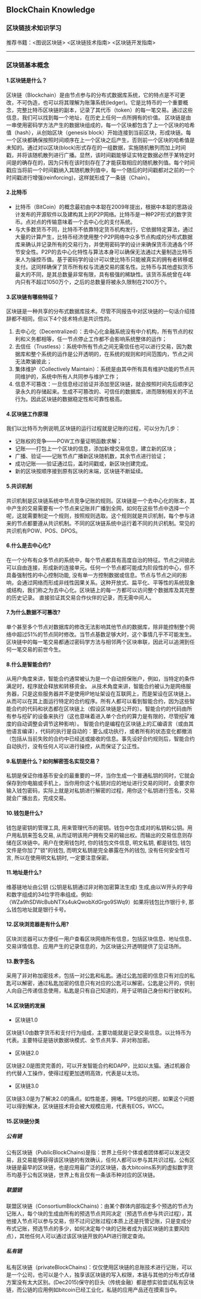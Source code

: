 ## BlockChain Knowledge

### 区块链技术知识学习
推荐书籍：<图说区块链> <区块链技术指南> <区块链开发指南>

---

### 区块链基本概念

#### 1.区块链是什么？
区块链（Blockchain）是由节点参与的分布式数据库系统，它的特点是不可更改，不可伪造，也可以将其理解为账簿系统(ledger)。它是比特币的一个重要概念，完整比特币区块链的副本，记录了其代币（token）的每一笔交易。通过这些信息，我们可以找到每一个地址，在历史上任何一点所拥有的价值。 区块链是由一串使用密码学方法产生的数据块组成的，每一个区块都包含了上一个区块的哈希值（hash），从创始区块（genesis block）开始连接到当前区块，形成块链。每一个区块都确保按照时间顺序在上一个区块之后产生，否则前一个区块的哈希值是未知的。通过对以区块(block)形式存在的一组数据，实施随机散列而加上时间戳，并将该随机散列进行广播。显然，该时间戳能够证实特定数据必然于某特定时间是的确存在的，因为只有在该时刻存在了才能获取相应的随机散列值。每个时间戳应当将前一个时间戳纳入其随机散列值中，每一个随后的时间戳都对之前的一个时间戳进行增强(reinforcing)，这样就形成了一条链（Chain）。

#### 2.比特币
* 比特币（BitCoin）的概念最初由中本聪在2009年提出，根据中本聪的思路设计发布的开源软件以及建构其上的P2P网络。比特币是一种P2P形式的数字货币。点对点的传输意味着一个去中心化的支付系统。
* 与大多数货币不同，比特币不依靠特定货币机构发行，它依据特定算法，通过大量的计算产生，比特币经济使用整个P2P网络中众多节点构成的分布式数据库来确认并记录所有的交易行为，并使用密码学的设计来确保货币流通各个环节安全性。P2P的去中心化特性与算法本身可以确保无法通过大量制造比特币来人为操控币值。基于密码学的设计可以使比特币只能被真实的拥有者转移或支付。这同样确保了货币所有权与流通交易的匿名性。比特币与其他虚拟货币最大的不同，是其总数量非常有限，具有极强的稀缺性。该货币系统曾在4年内只有不超过1050万个，之后的总数量将被永久限制在2100万个。

#### 3.区块链有哪些特征？
区块链是一种共享的分布式数据库技术。尽管不同报告中对区块链的一句话介绍措辞都不相同，但以下4个技术特点是共识性的。
1. 去中心化（Decentralized）：去中心化金融系统没有中介机构，所有节点的权利和义务都相等，任一节点停止工作都不会影响系统整体的运作；
2. 去信任（Trustless）：系统中所有节点之间无需信任也可以进行交易，因为数据库和整个系统的运作是公开透明的，在系统的规则和时间范围内，节点之间无法欺骗彼此；
3. 集体维护（Collectively Maintain）：系统是由其中所有具有维护功能的节点共同维护的，系统中所有人共同参与维护工作；
4. 信息不可篡改：一旦信息经过验证并添加至区块链，就会按照时间先后顺序记录永久的存储起来。生成不可篡改的、可信任的数据库，进而限制相关的不法行为。因此区块链的数据稳定性和可靠性极高。

#### 4.区块链工作原理

我们以比特币为例说明,区块链的运行过程就是记账的过程，可以分为几步：
* 记账权的竞争——POW工作量证明函数求解；
* 记账——打包上一个区块的信息，添加新增交易信息，建立新的区块；
* 广播、验证——记账节点广播新区块随机数，其余节点进行验证；
* 成功记账——验证通过后，盖时间戳或，新区块创建完成。
* 新的区块按顺序接到原有区块的末端，区块链不断延续。

#### 5.共识机制
共识机制是区块链系统中节点竞争记账的规则。区块链是一个去中心化的账本，其中产生的交易需要有一个节点来记账并广播到全网，如何在这些节点中选择一个呢，这就需要制定一个规则，按照规则选取。这个规则就是共识机制，每个参与进来的节点都要遵从共识机制。不同的区块链系统中运行着不同的共识机制。常见的共识机有POW、POS、DPOS。

#### 6.什么是去中心化?
在一个分布有众多节点的系统中，每个节点都具有高度自治的特征。节点之间彼此可以自由连接，形成新的连接单元。任何一个节点都可能成为阶段性的中心，但不具备强制性的中心控制功能, 没有单一方控制数据或信息。节点与节点之间的影响，会通过网络而形成非线性因果关系。这种开放式、扁平化、平等性的系统现象或结构，我们称之为去中心化。区块链上的每一方都可以访问整个数据库及其完整的历史记录。 直接验证其交易合作伙伴的记录，而无需中间人。

#### 7.为什么数据不可篡改?
单个甚至多个节点对数据库的修改无法影响其他节点的数据库，除非能控制整个网络中超过51%的节点同时修改。当节点基数足够大时，这个事情几乎不可能发生。区块链中的每一笔交易都通过密码学方法与相邻两个区块串联，因此可以追溯到任何一笔交易的前世今生。

#### 8.什么是智能合约?
从用户角度来讲，智能合约通常被认为是一个自动担保账户，例如，当特定的条件满足时，程序就会释放和转移资金。 从技术角度来讲，智能合约被认为是网络服务器，只是这些服务器并不是使用IP地址架设在互联网上，而是架设在区块链上。从而可以在其上面运行特定的合约程序。所有人都可以看到智能合约，因为这些智能合约的代码和状态都在区块链上（假设区块链是公开的）。智能合约的代码由所有参与挖矿的设备来执行（这也意味着进入单个合约的算力是有限的，尽管挖矿难度的自动调整会调节这种影响）。 智能合约是编程在区块链上的汇编语言（或由其他语言编译），代码的执行是自动的：要么成功执行，或者所有的状态变化都撤消（包括从当前失败的合约中已经送或接收的信息。事先设好合约规则后，智能合约自动执行，没有任何人可以进行操控，从而保证了公正性。

#### 9.私钥是什么？如何解密签名实现交易？
私钥是保证你维基币安全的最重要的一环，当你生成一个普通私钥的同时，它就会保存到你电脑或手机上，当你用你这个私钥对应的地址进行交易的同时，会要求你输入钱包密码，实际上就是对私钥进行解密的过程，用你这个私钥进行签名，交易就会广播出去，完成交易。

#### 10.钱包是什么?
钱包是密钥的管理工具, 用来管理代币的密钥。钱包中包含成对的私钥和公钥。用户用私钥来签名交易, 从而证明该用户拥有交易的输出权。而输出的交易信息则存储在区块链中。用户在使用钱包时, 你的钱包文件信息, 明文私钥, 都是钱包, 钱包文件是你加了"锁"的钱包, 而明文私钥是完全暴露在外的钱包, 没有任何安全性可言, 所以在使用明文私钥时, 一定要注意保密。

#### 11.地址是什么?
维基链地址由公钥 (公钥是私钥通过非对称加密算法生成) 生成,由以W开头的字母和数字组成的34位字符串组成。例如: （WZa9hSDWcBubNTXs4ukQwobXdGrgo9SWq9）如果将钱包比作银行卡, 那么钱包地址就是银行卡号。

#### 12.区块浏览器是有什么用?
区块浏览器可以方便任一用户查看区块网络所有信息，包括区块信息、地址信息、交易详情信息、应用产生的记录信息的，为区块链公开透明提供了见证场所。

#### 13.数字签名
采用了非对称加密技术，包括一对公匙和私匙。通过公匙加密的信息只有对应的私匙可以解密，通过私匙加密的信息只有对应的公匙可以解密。公匙是公开的，供别人向自己传递信息使用，私匙是只有自己知道的，用于证明自己身份和行驶权利。

#### 14.区块链的发展

* 区块链1.0

区块链1.0由数字货币和支付行为组成，主要功能就是记录交易信息。以比特币为代表。主要特征是链状数据块模式、全节点共享、非对称加密。

* 区块链2.0

区块链2.0是图灵完善的，可以开发智能合约和DAPP，比如以太猫。通过机器合约代替人工操作，使得过程更加透明高效，代表是以太坊。

* 区块链3.0

区块链3.0是为了解决2.0的痛点。如性能差，拥堵。TPS低的问题，如果这个问题可以得到解决，区块链技术将会被大规模应用，代表有EOS，WICC。

#### 15.区块链分类

##### 公有链
公有区块链（PublicBlockChains)是指：世界上任何个体或者团体都可以发送交易，且交易能够获得该区块链的有效确认，任何人都可以参与其共识过程。公有区块链是最早的区块链，也是应用最广泛的区块链，各大bitcoins系列的虚拟数字货币均基于公有区块链，世界上有且仅有一条该币种对应的区块链。

##### 联盟链
联盟区块链（ConsortiumBlockChains)：由某个群体内部指定多个预选的节点为记账人，每个块的生成由所有的预选节点共同决定（预选节点参与共识过程），其他接入节点可以参与交易，但不过问记账过程(本质上还是托管记账，只是变成分布式记账，预选节点的多少，如何决定每个块的记账者成为该区块链的主要风险点），其他任何人可以通过该区块链开放的API进行限定查询。

##### 私有链
私有区块链（privateBlockChains)：仅仅使用区块链的总账技术进行记账，可以是一个公司，也可以是个人，独享该区块链的写入权限，本链与其他的分布式存储方案没有太大区别。(Dec2015)保守的巨头（传统金融）都是想实验尝试私有区块链，而公链的应用例如bitcoin已经工业化，私链的应用产品还在摸索当中。
